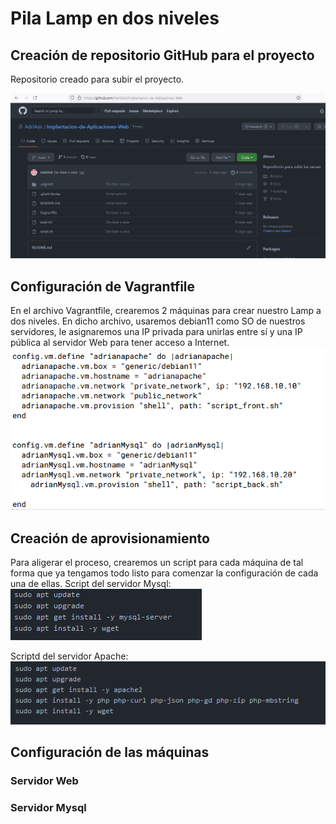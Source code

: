 # Pila Lamp en dos niveles

## Creación de repositorio GitHub para el proyecto

Repositorio creado para subir el proyecto.

![](capturas/git.PNG)


## Configuración de Vagrantfile

En el archivo Vagrantfile, crearemos 2 máquinas para crear nuestro Lamp a dos niveles. 
En dicho archivo, usaremos debian11 como SO de nuestros servidores, le asignaremos una IP privada para unirlas entre sí y una IP pública al servidor Web para tener acceso a Internet.
![](capturas/file.png)

## Creación de aprovisionamiento

Para aligerar el proceso, crearemos un script para cada máquina de tal forma que ya tengamos todo listo para comenzar la configuración de cada una de ellas.
Script del servidor Mysql: ![](capturas/apmysql.png)

Scriptd del servidor Apache:
![](capturas/apapache.png)

## Configuración de las máquinas

### Servidor Web


### Servidor Mysql






